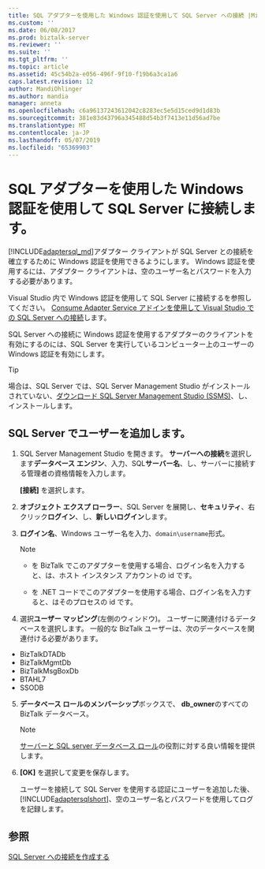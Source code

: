 ```yaml
---
title: SQL アダプターを使用した Windows 認証を使用して SQL Server への接続 |Microsoft Docs
ms.custom: ''
ms.date: 06/08/2017
ms.prod: biztalk-server
ms.reviewer: ''
ms.suite: ''
ms.tgt_pltfrm: ''
ms.topic: article
ms.assetid: 45c54b2a-e056-496f-9f10-f19b6a3ca1a6
caps.latest.revision: 12
author: MandiOhlinger
ms.author: mandia
manager: anneta
ms.openlocfilehash: c6a96137243612042c8283ec5e5d15ced9d1d83b
ms.sourcegitcommit: 381e83d43796a345488d54b3f7413e11d56ad7be
ms.translationtype: MT
ms.contentlocale: ja-JP
ms.lasthandoff: 05/07/2019
ms.locfileid: "65369903"
---
```

# <a name="connect-to-sql-server-using-windows-authentication-with-the-sql-adapter"></a>SQL アダプターを使用した Windows 認証を使用して SQL Server に接続します。
[!INCLUDE[adaptersql_md](../../includes/adaptersql-md.md)]アダプター クライアントが SQL Server との接続を確立するために Windows 認証を使用できるようにします。 Windows 認証を使用するには、アダプター クライアントは、空のユーザー名とパスワードを入力する必要があります。 

Visual Studio 内で Windows 認証を使用して SQL Server に接続するを参照してください。 [Consume Adapter Service アドインを使用して Visual Studio での SQL Server への接続](../../adapters-and-accelerators/adapter-sql/connect-to-sql-server-in-visual-studio-using-the-consume-adapter-service-add-in.md)します。  
  
 SQL Server への接続に Windows 認証を使用するアダプターのクライアントを有効にするのには、SQL Server を実行しているコンピューター上のユーザーの Windows 認証を有効にします。  

> [!TIP]
> 場合は、SQL Server では、SQL Server Management Studio がインストールされていない、[ダウンロード SQL Server Management Studio (SSMS)](https://docs.microsoft.com/sql/ssms/download-sql-server-management-studio-ssms)、し、インストールします。 
 
## <a name="add-the-user-in-sql-server"></a>SQL Server でユーザーを追加します。  
  
1.  SQL Server Management Studio を開きます。 **サーバーへの接続**を選択します**データベース エンジン**、入力、SQL**サーバー名**、し、サーバーに接続する管理者の資格情報を入力します。  

    **[接続]** を選択します。
  
2.  **オブジェクト エクスプ ローラー**、SQL Server を展開し、**セキュリティ**、右クリック**ログイン**、し、**新しいログイン**します。  
  
3.  **ログイン名**、Windows ユーザー名を入力、`domain\username`形式。  

    > [!NOTE]
    >* を BizTalk でこのアダプターを使用する場合、ログイン名を入力すると、は、ホスト インスタンス アカウントの id です。  
    >
    >* を .NET コードでこのアダプターを使用する場合、ログイン名を入力すると、はそのプロセスの id です。
  
4.  選択**ユーザー マッピング**(左側のウィンドウ)。 ユーザーに関連付けるデータベースを選択します。 一般的な BizTalk ユーザーは、次のデータベースを関連付ける必要があります。 

* BizTalkDTADb
* BizTalkMgmtDb
* BizTalkMsgBoxDb
* BTAHL7
* SSODB

5. **データベース ロールのメンバーシップ**ボックスで、 **db_owner**のすべての BizTalk データベース。  

    > [!NOTE]
    > [サーバーと SQL server データベース ロール](https://msdn.microsoft.com/library/bb669065.aspx)の役割に対する良い情報を提供します。 
  
6. **[OK]** を選択して変更を保存します。
  
   ユーザーを接続して SQL Server を使用する認証にユーザーを追加した後、 [!INCLUDE[adaptersqlshort](../../includes/adaptersqlshort-md.md)]、空のユーザー名とパスワードを使用してログを記録します。  



## <a name="see-also"></a>参照  
 [SQL Server への接続を作成する](../../adapters-and-accelerators/adapter-sql/create-a-connection-to-sql-server.md)